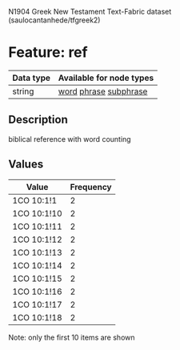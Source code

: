 <p>N1904 Greek New Testament Text-Fabric dataset (saulocantanhede/tfgreek2)</p>

<h1>Feature: ref</h1>

<table>
<thead>
<tr>
  <th>Data type</th>
  <th>Available for node types</th>
</tr>
</thead>
<tbody>
<tr>
  <td>string</td>
  <td><A HREF="featurebynodetype.md#word">word</A> <A HREF="featurebynodetype.md#phrase">phrase</A> <A HREF="featurebynodetype.md#subphrase">subphrase</A></td>
</tr>
</tbody>
</table>

<h2>Description</h2>

<p>biblical reference with word counting</p>

<h2>Values</h2>

<table>
<thead>
<tr>
  <th>Value</th>
  <th>Frequency</th>
</tr>
</thead>
<tbody>
<tr>
  <td>1CO 10:1!1</td>
  <td>2</td>
</tr>
<tr>
  <td>1CO 10:1!10</td>
  <td>2</td>
</tr>
<tr>
  <td>1CO 10:1!11</td>
  <td>2</td>
</tr>
<tr>
  <td>1CO 10:1!12</td>
  <td>2</td>
</tr>
<tr>
  <td>1CO 10:1!13</td>
  <td>2</td>
</tr>
<tr>
  <td>1CO 10:1!14</td>
  <td>2</td>
</tr>
<tr>
  <td>1CO 10:1!15</td>
  <td>2</td>
</tr>
<tr>
  <td>1CO 10:1!16</td>
  <td>2</td>
</tr>
<tr>
  <td>1CO 10:1!17</td>
  <td>2</td>
</tr>
<tr>
  <td>1CO 10:1!18</td>
  <td>2</td>
</tr>
</tbody>
</table>

<p>Note: only the first 10 items are shown</p>
